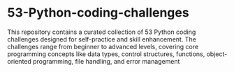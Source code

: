 # 53-Python-coding-challenges
 This repository contains a curated collection of 53 Python coding challenges designed for self-practice and skill enhancement. The challenges range from beginner to advanced levels, covering core programming concepts like data types, control structures, functions, object-oriented programming, file handling, and error management
